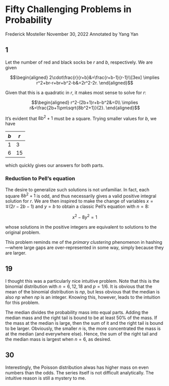 # Fifty Challenging Problems in Probability

Frederick Mosteller
November 30, 2022
Annotated by Yang Yan

## 1

Let the number of red and black socks be $r$ and $b$, respectively. We are given

$$\begin{aligned}
2\cdot\frac{r}{r+b}&=\frac{r+b-1}{r-1}\\[3ex]
\implies r^2+br-r+br+b^2-b&=2r^2-2r.
\end{aligned}$$

Given that this is a quadratic in $r$, it makes most sense to solve for $r$:

$$\begin{aligned}
r^2-(2b+1)r+b-b^2&=0\\
\implies r&=\frac{2b+1\pm\sqrt{8b^2+1}}{2}.
\end{aligned}$$

It’s evident that $8b^2+1$ must be a square. Trying smaller values for $b$, we have

$b$|$r$
-|-
$1$|$3$
$6$|$15$

which quickly gives our answers for both parts.

### Reduction to Pell’s equation

The desire to generalize such solutions is not unfamiliar. In fact, each square $8b^2+1$ is odd, and thus necessarily gives a valid positive integral solution for $r$. We are then inspired to make the change of variables $x=\mp(2r-2b-1)$ and $y=b$ to obtain a classic Pell’s equation with $n=8$:

$$x^2-8y^2=1$$

whose solutions in the positive integers are equivalent to solutions to the original problem.

This problem reminds me of the *primary clustering* phenomenon in hashing—where large gaps are over-represented in some way, simply because they are larger.

## 19

I thought this was a particularly nice intuitive problem. Note that this is the binomial distribution with $n=6,12,18$ and $p=1/6$. It is obvious that the mean of the binomial distribution is $np$, but less obvious that the median is also $np$ when $np$ is an integer. Knowing this, however, leads to the intuition for this problem.

The median divides the probability mass into equal parts. Adding the median mass and the right tail is bound to be at least 50% of the mass. If the mass at the median is large, then the sum of it and the right tail is bound to be larger. Obviously, the smaller $n$ is, the more concentrated the mass is at the median (and everywhere else). Hence, the sum of the right tail and the median mass is largest when $n=6$, as desired.

## 30

Interestingly, the Poisson distribution alwas has higher mass on even numbers than the odds. The series itself is not difficult analytically. The intuitive reason is still a mystery to me.
